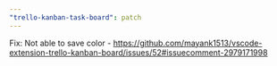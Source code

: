 ```yaml
---
"trello-kanban-task-board": patch
---
```


Fix: Not able to save color - https://github.com/mayank1513/vscode-extension-trello-kanban-board/issues/52#issuecomment-2979171998
